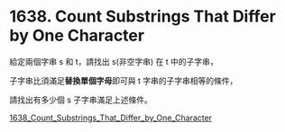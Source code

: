 # 1638. Count Substrings That Differ by One Character

給定兩個字串 s 和 t，請找出 s(非空字串) 在 t 中的子字串，

子字串比須滿足**替換單個字母**即可與 t 字串的子字串相等的條件，

請找出有多少個 s 子字串滿足上述條件。

[1638_Count_Substrings_That_Differ_by_One_Character](https://leetcode.com/problems/count-substrings-that-differ-by-one-character/)
